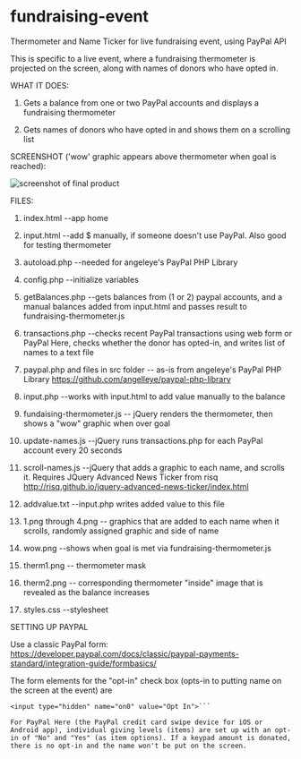 # fundraising-event
Thermometer and Name Ticker for live fundraising event, using PayPal API


This is specific to a live event, where a fundraising thermometer is projected on the screen, along with names of donors who have opted in.

WHAT IT DOES:

1) Gets a balance from one or two PayPal accounts and displays a fundraising thermometer

2) Gets names of donors who have opted in and shows them on a scrolling list

SCREENSHOT ('wow' graphic appears above thermometer when goal is reached):

![screenshot of final product](http://www.jrrb.com/cdm/screenshot.png)

FILES:


1) index.html --app home

2) input.html --add $ manually, if someone doesn't use PayPal. Also good for testing thermometer


3) autoload.php --needed for angeleye's PayPal PHP Library

4) config.php --initialize variables

5) getBalances.php --gets balances from (1 or 2) paypal accounts, and a manual balances added from input.html and passes result to fundraising-thermometer.js

6) transactions.php --checks recent PayPal transactions using web form or PayPal Here, checks whether the donor has opted-in, and writes list of names to a text file

7) paypal.php and files in src folder -- as-is from angeleye's PayPal PHP Library https://github.com/angelleye/paypal-php-library

8) input.php  --works with input.html to add value manually to the balance


9) fundaising-thermometer.js -- jQuery renders the thermometer, then shows a "wow" graphic when over goal

10) update-names.js --jQuery runs transactions.php for each PayPal account every 20 seconds

11) scroll-names.js --jQuery that adds a graphic to each name, and scrolls it. Requires JQuery Advanced News Ticker from risq http://risq.github.io/jquery-advanced-news-ticker/index.html


12) addvalue.txt --input.php writes added value to this file


13) 1.png through 4.png -- graphics that are added to each name when it scrolls, randomly assigned graphic and side of name

14) wow.png --shows when goal is met via fundraising-thermometer.js

15) therm1.png -- thermometer mask

16) therm2.png -- corresponding thermometer "inside" image that is revealed as the balance increases


17) styles.css --stylesheet


SETTING UP PAYPAL

Use a classic PayPal form: https://developer.paypal.com/docs/classic/paypal-payments-standard/integration-guide/formbasics/

The form elements for the "opt-in" check box (opts-in to putting name on the screen at the event) are 

```<input type="checkbox" id="os0" name="os0" value="Yes">
<input type="hidden" name="on0" value="Opt In">```

For PayPal Here (the PayPal credit card swipe device for iOS or Android app), individual giving levels (items) are set up with an opt-in of "No" and "Yes" (as item options). If a keypad amount is donated, there is no opt-in and the name won't be put on the screen.

